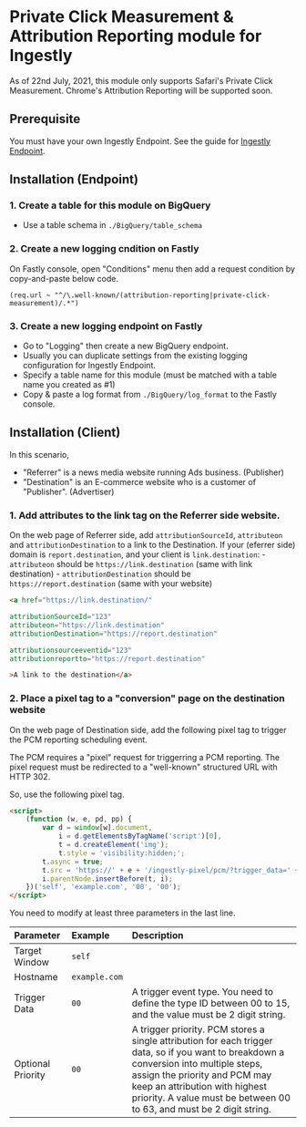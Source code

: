 # Private Click Measurement & Attribution Reporting module for Ingestly

As of 22nd July, 2021, this module only supports Safari's Private Click Measurement.
Chrome's Attribution Reporting will be supported soon.


## Prerequisite

You must have your own Ingestly Endpoint.
See the guide for [Ingestly Endpoint](https://github.com/ingestly/ingestly-endpoint).

## Installation (Endpoint)

### 1. Create a table for this module on BigQuery

- Use a table schema in `./BigQuery/table_schema`

### 2. Create a new logging cndition on Fastly

On Fastly console, open "Conditions" menu then add a request condition by copy-and-paste below code.

```vcl
(req.url ~ "^/\.well-known/(attribution-reporting|private-click-measurement)/.*")
```

### 3. Create a new logging endpoint on Fastly

- Go to "Logging" then create a new BigQuery endpoint.
- Usually you can duplicate settings from the existing logging configuration for Ingestly Endpoint.
- Specify a table name for this module (must be matched with a table name you created as #1)
- Copy & paste a log format from `./BigQuery/log_format` to the Fastly console.

## Installation (Client)

In this scenario,
- "Referrer" is a news media website running Ads business. (Publisher)
- "Destination" is an E-commerce website who is a customer of "Publisher". (Advertiser)

### 1. Add attributes to the link tag on the Referrer side website.

On the web page of Referrer side, add `attributionSourceId`, `attributeon` and `attributionDestination` to a link to the Destination.
If your (eferrer side) domain is `report.destination`, and your client is `link.destination`:
    - `attributeon` should be `https://link.destination` (same with link destination)
    - `attributionDestination` should be `https://report.destination` (same with your website)

```html
<a href="https://link.destination/"

attributionSourceId="123"
attributeon="https://link.destination"
attributionDestination="https://report.destination"

attributionsourceeventid="123"
attributionreportto="https://report.destination"

>A link to the destination</a>
```
### 2. Place a pixel tag to a "conversion" page on the destination website 

On the web page of Destination side, add the following pixel tag to trigger the PCM reporting scheduling event.

The PCM requires a "pixel" request for triggerring a PCM reporting.
The pixel request must be redirected to a "well-known" structured URL with HTTP 302.

So, use the following pixel tag.

```html
<script>
    (function (w, e, pd, pp) {
        var d = window[w].document,
            i = d.getElementsByTagName('script')[0],
            t = d.createElement('img');
            t.style = 'visibility:hidden;';
        t.async = true;
        t.src = 'https://' + e + '/ingestly-pixel/pcm/?trigger_data=' + pd + '&trigger_priority=' + pp;
        i.parentNode.insertBefore(t, i);
    })('self', 'example.com', '00', '00');
</script>
```
You need to modify at least three parameters in the last line.

|Parameter|Example|Description|
|:----|:----|:----|
|Target Window|`self`||
|Hostname|`example.com`||
|Trigger Data|`00`|A trigger event type. You need to define the type ID between 00 to 15, and the value must be 2 digit string.|
|Optional Priority|`00`|A trigger priority. PCM stores a single attribution for each trigger data, so if you want to breakdown a conversion into multiple steps, assign the priority and PCM may keep an attribution with highest priority. A value must be between 00 to 63, and must be 2 digit string.|


